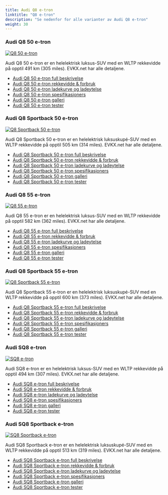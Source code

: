 ```yaml
---
title: Audi Q8 e-tron
linktitle: "Q8 e-tron"
description: "Se nedenfor for alle varianter av Audi Q8 e-tron"
weight: 30
---
```

### Audi Q8 50 e-tron

<a href="q8_50_e-tron/"><img src="https://media.evkx.net/multimedia/models/audi/q8_e-tron/q8_50_e-tron/main_1_st.jpg" class="img-fluid" alt="Q8 50 e-tron" ></a>

Audi Q8 50 e-tron er en helelektrisk luksus-SUV med en WLTP rekkevidde på opptil 491 km (305 miles). EVKX.net har alle detaljene. 

- [Audi Q8 50 e-tron full beskrivelse](q8_50_e-tron/)
- [Audi Q8 50 e-tron rekkevidde & forbruk](q8_50_e-tron/rangeandconsumption/)
- [Audi Q8 50 e-tron ladekurve og ladeytelse](q8_50_e-tron/chargingcurve/)
- [Audi Q8 50 e-tron spesifikasjoners](q8_50_e-tron/specifications/)
- [Audi Q8 50 e-tron galleri](q8_50_e-tron/gallery/)
- [Audi Q8 50 e-tron tester](q8_50_e-tron/reviews/)

### Audi Q8 Sportback 50 e-tron

<a href="q8_sportback_50_e-tron/"><img src="https://media.evkx.net/multimedia/models/audi/q8_e-tron/q8_sportback_50_e-tron/main_1_st.jpeg" class="img-fluid" alt="Q8 Sportback 50 e-tron" ></a>

Audi Q8 Sportback 50 e-tron er en helelektrisk luksuskupé-SUV med en WLTP rekkevidde på opptil 505 km (314 miles). EVKX.net har alle detaljene. 

- [Audi Q8 Sportback 50 e-tron full beskrivelse](q8_sportback_50_e-tron/)
- [Audi Q8 Sportback 50 e-tron rekkevidde & forbruk](q8_sportback_50_e-tron/rangeandconsumption/)
- [Audi Q8 Sportback 50 e-tron ladekurve og ladeytelse](q8_sportback_50_e-tron/chargingcurve/)
- [Audi Q8 Sportback 50 e-tron spesifikasjoners](q8_sportback_50_e-tron/specifications/)
- [Audi Q8 Sportback 50 e-tron galleri](q8_sportback_50_e-tron/gallery/)
- [Audi Q8 Sportback 50 e-tron tester](q8_sportback_50_e-tron/reviews/)

### Audi Q8 55 e-tron

<a href="q8_55_e-tron/"><img src="https://media.evkx.net/multimedia/models/audi/q8_e-tron/q8_55_e-tron/main_1_st.jpg" class="img-fluid" alt="Q8 55 e-tron" ></a>

Audi Q8 55 e-tron er en helelektrisk luksus-SUV med en WLTP rekkevidde på opptil 582 km (362 miles). EVKX.net har alle detaljene. 

- [Audi Q8 55 e-tron full beskrivelse](q8_55_e-tron/)
- [Audi Q8 55 e-tron rekkevidde & forbruk](q8_55_e-tron/rangeandconsumption/)
- [Audi Q8 55 e-tron ladekurve og ladeytelse](q8_55_e-tron/chargingcurve/)
- [Audi Q8 55 e-tron spesifikasjoners](q8_55_e-tron/specifications/)
- [Audi Q8 55 e-tron galleri](q8_55_e-tron/gallery/)
- [Audi Q8 55 e-tron tester](q8_55_e-tron/reviews/)

### Audi Q8 Sportback 55 e-tron

<a href="q8_sportback_55_e-tron/"><img src="https://media.evkx.net/multimedia/models/audi/q8_e-tron/q8_sportback_55_e-tron/main_1_st.jpeg" class="img-fluid" alt="Q8 Sportback 55 e-tron" ></a>

Audi Q8 Sportback 55 e-tron er en helelektrisk luksuskupé-SUV med en WLTP rekkevidde på opptil 600 km (373 miles). EVKX.net har alle detaljene. 

- [Audi Q8 Sportback 55 e-tron full beskrivelse](q8_sportback_55_e-tron/)
- [Audi Q8 Sportback 55 e-tron rekkevidde & forbruk](q8_sportback_55_e-tron/rangeandconsumption/)
- [Audi Q8 Sportback 55 e-tron ladekurve og ladeytelse](q8_sportback_55_e-tron/chargingcurve/)
- [Audi Q8 Sportback 55 e-tron spesifikasjoners](q8_sportback_55_e-tron/specifications/)
- [Audi Q8 Sportback 55 e-tron galleri](q8_sportback_55_e-tron/gallery/)
- [Audi Q8 Sportback 55 e-tron tester](q8_sportback_55_e-tron/reviews/)

### Audi SQ8 e-tron

<a href="sq8_e-tron/"><img src="https://media.evkx.net/multimedia/models/audi/q8_e-tron/sq8_e-tron/main_1_st.jpeg" class="img-fluid" alt="SQ8 e-tron" ></a>

Audi SQ8 e-tron er en helelektrisk luksus-SUV med en WLTP rekkevidde på opptil 494 km (307 miles). EVKX.net har alle detaljene. 

- [Audi SQ8 e-tron full beskrivelse](sq8_e-tron/)
- [Audi SQ8 e-tron rekkevidde & forbruk](sq8_e-tron/rangeandconsumption/)
- [Audi SQ8 e-tron ladekurve og ladeytelse](sq8_e-tron/chargingcurve/)
- [Audi SQ8 e-tron spesifikasjoners](sq8_e-tron/specifications/)
- [Audi SQ8 e-tron galleri](sq8_e-tron/gallery/)
- [Audi SQ8 e-tron tester](sq8_e-tron/reviews/)

### Audi SQ8 Sportback e-tron

<a href="sq8_sportback_e-tron/"><img src="https://media.evkx.net/multimedia/models/audi/q8_e-tron/sq8_sportback_e-tron/main_1_st.jpg" class="img-fluid" alt="SQ8 Sportback e-tron" ></a>

Audi SQ8 Sportback e-tron er en helelektrisk luksuskupé-SUV med en WLTP rekkevidde på opptil 513 km (319 miles). EVKX.net har alle detaljene. 

- [Audi SQ8 Sportback e-tron full beskrivelse](sq8_sportback_e-tron/)
- [Audi SQ8 Sportback e-tron rekkevidde & forbruk](sq8_sportback_e-tron/rangeandconsumption/)
- [Audi SQ8 Sportback e-tron ladekurve og ladeytelse](sq8_sportback_e-tron/chargingcurve/)
- [Audi SQ8 Sportback e-tron spesifikasjoners](sq8_sportback_e-tron/specifications/)
- [Audi SQ8 Sportback e-tron galleri](sq8_sportback_e-tron/gallery/)
- [Audi SQ8 Sportback e-tron tester](sq8_sportback_e-tron/reviews/)

